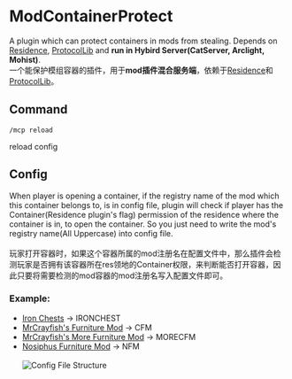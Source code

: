 # ModContainerProtect
A plugin which can protect containers in mods from stealing.  Depends on [Residence](https://github.com/Zrips/Residence), [ProtocolLib](https://github.com/dmulloy2/ProtocolLib) and **run in Hybird Server(CatServer, Arclight, Mohist)**.<br>
一个能保护模组容器的插件，用于**mod插件混合服务端**，依赖于[Residence](https://github.com/Zrips/Residence)和[ProtocolLib](https://github.com/dmulloy2/ProtocolLib)。

## Command

```
/mcp reload
```
  reload config

## Config
When player is opening a container, if the registry name of the mod which this container belongs to, is in config file, plugin will check if player has the Container(Residence plugin's flag) permission of the residence where the container is in, to open the container. So you just need to write the mod's registry name(All Uppercase) into config file.<br><br>
玩家打开容器时，如果这个容器所属的mod注册名在配置文件中，那么插件会检测玩家是否拥有该容器所在res领地的Container权限，来判断能否打开容器，因此只要将需要检测的mod容器的mod注册名写入配置文件即可。
### Example:
- [Iron Chests](https://github.com/progwml6/ironchest) -> IRONCHEST
- [MrCrayfish's Furniture Mod](https://github.com/MrCrayfish/MrCrayfishFurnitureMod) -> CFM
- [MrCrayfish's More Furniture Mod](https://github.com/MrCrayfish/MrCrayfishMoreFurnitureMod) -> MORECFM
- [Nosiphus Furniture Mod](https://github.com/Nosiphus/nosiphus-furniture-mod) -> NFM
<br><br>
![Config File Structure](https://cdn.modrinth.com/data/cached_images/ace893687e1896b782a0ddc4d6d8f6e6273971ed.png)


